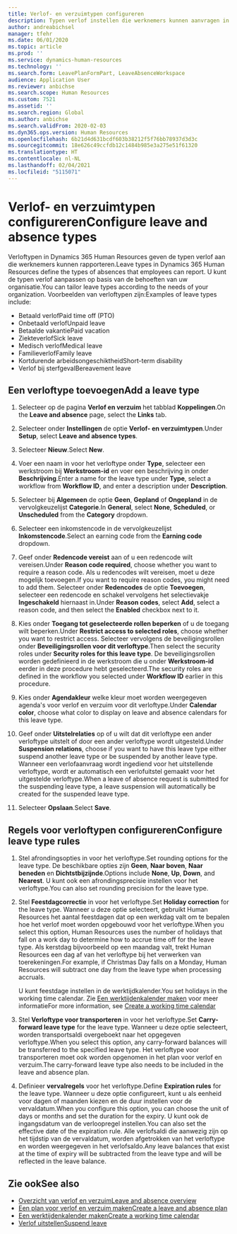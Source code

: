 ```yaml
---
title: Verlof- en verzuimtypen configureren
description: Typen verlof instellen die werknemers kunnen aanvragen in Dynamics 365 Human Resources.
author: andreabichsel
manager: tfehr
ms.date: 06/01/2020
ms.topic: article
ms.prod: ''
ms.service: dynamics-human-resources
ms.technology: ''
ms.search.form: LeavePlanFormPart, LeaveAbsenceWorkspace
audience: Application User
ms.reviewer: anbichse
ms.search.scope: Human Resources
ms.custom: 7521
ms.assetid: ''
ms.search.region: Global
ms.author: anbichse
ms.search.validFrom: 2020-02-03
ms.dyn365.ops.version: Human Resources
ms.openlocfilehash: 6b21d4d631bcdf603b38212f5f76bb78937d3d3c
ms.sourcegitcommit: 18e626c49ccfdb12c1484b985e3a275e51f61320
ms.translationtype: HT
ms.contentlocale: nl-NL
ms.lasthandoff: 02/04/2021
ms.locfileid: "5115071"
---
```

# <a name="configure-leave-and-absence-types"></a><span data-ttu-id="0d34c-103">Verlof- en verzuimtypen configureren</span><span class="sxs-lookup"><span data-stu-id="0d34c-103">Configure leave and absence types</span></span>

<span data-ttu-id="0d34c-104">Verloftypen in Dynamics 365 Human Resources geven de typen verlof aan die werknemers kunnen rapporteren.</span><span class="sxs-lookup"><span data-stu-id="0d34c-104">Leave types in Dynamics 365 Human Resources define the types of absences that employees can report.</span></span> <span data-ttu-id="0d34c-105">U kunt de typen verlof aanpassen op basis van de behoeften van uw organisatie.</span><span class="sxs-lookup"><span data-stu-id="0d34c-105">You can tailor leave types according to the needs of your organization.</span></span> <span data-ttu-id="0d34c-106">Voorbeelden van verloftypen zijn:</span><span class="sxs-lookup"><span data-stu-id="0d34c-106">Examples of leave types include:</span></span>

- <span data-ttu-id="0d34c-107">Betaald verlof</span><span class="sxs-lookup"><span data-stu-id="0d34c-107">Paid time off (PTO)</span></span>
- <span data-ttu-id="0d34c-108">Onbetaald verlof</span><span class="sxs-lookup"><span data-stu-id="0d34c-108">Unpaid leave</span></span>
- <span data-ttu-id="0d34c-109">Betaalde vakantie</span><span class="sxs-lookup"><span data-stu-id="0d34c-109">Paid vacation</span></span>
- <span data-ttu-id="0d34c-110">Ziekteverlof</span><span class="sxs-lookup"><span data-stu-id="0d34c-110">Sick leave</span></span>
- <span data-ttu-id="0d34c-111">Medisch verlof</span><span class="sxs-lookup"><span data-stu-id="0d34c-111">Medical leave</span></span>
- <span data-ttu-id="0d34c-112">Familieverlof</span><span class="sxs-lookup"><span data-stu-id="0d34c-112">Family leave</span></span>
- <span data-ttu-id="0d34c-113">Kortdurende arbeidsongeschiktheid</span><span class="sxs-lookup"><span data-stu-id="0d34c-113">Short-term disability</span></span>
- <span data-ttu-id="0d34c-114">Verlof bij sterfgeval</span><span class="sxs-lookup"><span data-stu-id="0d34c-114">Bereavement leave</span></span>

## <a name="add-a-leave-type"></a><span data-ttu-id="0d34c-115">Een verloftype toevoegen</span><span class="sxs-lookup"><span data-stu-id="0d34c-115">Add a leave type</span></span>

1. <span data-ttu-id="0d34c-116">Selecteer op de pagina **Verlof en verzuim** het tabblad **Koppelingen**.</span><span class="sxs-lookup"><span data-stu-id="0d34c-116">On the **Leave and absence** page, select the **Links** tab.</span></span>

2. <span data-ttu-id="0d34c-117">Selecteer onder **Instellingen** de optie **Verlof- en verzuimtypen**.</span><span class="sxs-lookup"><span data-stu-id="0d34c-117">Under **Setup**, select **Leave and absence types**.</span></span>

3. <span data-ttu-id="0d34c-118">Selecteer **Nieuw**.</span><span class="sxs-lookup"><span data-stu-id="0d34c-118">Select **New**.</span></span>

4. <span data-ttu-id="0d34c-119">Voer een naam in voor het verloftype onder **Type**, selecteer een werkstroom bij **Werkstroom-id** en voer een beschrijving in onder **Beschrijving**.</span><span class="sxs-lookup"><span data-stu-id="0d34c-119">Enter a name for the leave type under **Type**, select a workflow from **Workflow ID**, and enter a description under **Description**.</span></span>

5. <span data-ttu-id="0d34c-120">Selecteer bij **Algemeen** de optie **Geen**, **Gepland** of **Ongepland** in de vervolgkeuzelijst **Categorie**.</span><span class="sxs-lookup"><span data-stu-id="0d34c-120">In **General**, select **None**, **Scheduled**, or **Unscheduled** from the **Category** dropdown.</span></span>

6. <span data-ttu-id="0d34c-121">Selecteer een inkomstencode in de vervolgkeuzelijst **Inkomstencode**.</span><span class="sxs-lookup"><span data-stu-id="0d34c-121">Select an earning code from the **Earning code** dropdown.</span></span>

7. <span data-ttu-id="0d34c-122">Geef onder **Redencode vereist** aan of u een redencode wilt vereisen.</span><span class="sxs-lookup"><span data-stu-id="0d34c-122">Under **Reason code required**, choose whether you want to require a reason code.</span></span> <span data-ttu-id="0d34c-123">Als u redencodes wilt vereisen, moet u deze mogelijk toevoegen.</span><span class="sxs-lookup"><span data-stu-id="0d34c-123">If you want to require reason codes, you might need to add them.</span></span> <span data-ttu-id="0d34c-124">Selecteer onder **Redencodes** de optie **Toevoegen**, selecteer een redencode en schakel vervolgens het selectievakje **Ingeschakeld** hiernaast in.</span><span class="sxs-lookup"><span data-stu-id="0d34c-124">Under **Reason codes**, select **Add**, select a reason code, and then select the **Enabled** checkbox next to it.</span></span>

8. <span data-ttu-id="0d34c-125">Kies onder **Toegang tot geselecteerde rollen beperken** of u de toegang wilt beperken.</span><span class="sxs-lookup"><span data-stu-id="0d34c-125">Under **Restrict access to selected roles**, choose whether you want to restrict access.</span></span> <span data-ttu-id="0d34c-126">Selecteer vervolgens de beveiligingsrollen onder **Beveiligingsrollen voor dit verloftype**.</span><span class="sxs-lookup"><span data-stu-id="0d34c-126">Then select the security roles under **Security roles for this leave type**.</span></span> <span data-ttu-id="0d34c-127">De beveiligingsrollen worden gedefinieerd in de werkstroom die u onder **Werkstroom-id** eerder in deze procedure hebt geselecteerd.</span><span class="sxs-lookup"><span data-stu-id="0d34c-127">The security roles are defined in the workflow you selected under **Workflow ID** earlier in this procedure.</span></span>

9. <span data-ttu-id="0d34c-128">Kies onder **Agendakleur** welke kleur moet worden weergegeven agenda's voor verlof en verzuim voor dit verloftype.</span><span class="sxs-lookup"><span data-stu-id="0d34c-128">Under **Calendar color**, choose what color to display on leave and absence calendars for this leave type.</span></span> 

10. <span data-ttu-id="0d34c-129">Geef onder **Uitstelrelaties** op of u wilt dat dit verloftype een ander verloftype uitstelt of door een ander verloftype wordt uitgesteld.</span><span class="sxs-lookup"><span data-stu-id="0d34c-129">Under **Suspension relations**, choose if you want to have this leave type either suspend another leave type or be suspended by another leave type.</span></span> <span data-ttu-id="0d34c-130">Wanneer een verlofaanvraag wordt ingediend voor het uitstellende verloftype, wordt er automatisch een verlofuitstel gemaakt voor het uitgestelde verloftype.</span><span class="sxs-lookup"><span data-stu-id="0d34c-130">When a leave of absence request is submitted for the suspending leave type, a leave suspension will automatically be created for the suspended leave type.</span></span> 

10. <span data-ttu-id="0d34c-131">Selecteer **Opslaan**.</span><span class="sxs-lookup"><span data-stu-id="0d34c-131">Select **Save**.</span></span>

## <a name="configure-leave-type-rules"></a><span data-ttu-id="0d34c-132">Regels voor verloftypen configureren</span><span class="sxs-lookup"><span data-stu-id="0d34c-132">Configure leave type rules</span></span>

1. <span data-ttu-id="0d34c-133">Stel afrondingsopties in voor het verloftype.</span><span class="sxs-lookup"><span data-stu-id="0d34c-133">Set rounding options for the leave type.</span></span> <span data-ttu-id="0d34c-134">De beschikbare opties zijn **Geen**, **Naar boven**, **Naar beneden** en **Dichtstbijzijnde**.</span><span class="sxs-lookup"><span data-stu-id="0d34c-134">Options include **None**, **Up**, **Down**, and **Nearest**.</span></span> <span data-ttu-id="0d34c-135">U kunt ook een afrondingsprecisie instellen voor het verloftype.</span><span class="sxs-lookup"><span data-stu-id="0d34c-135">You can also set rounding precision for the leave type.</span></span>

2. <span data-ttu-id="0d34c-136">Stel **Feestdagcorrectie** in voor het verloftype.</span><span class="sxs-lookup"><span data-stu-id="0d34c-136">Set **Holiday correction** for the leave type.</span></span> <span data-ttu-id="0d34c-137">Wanneer u deze optie selecteert, gebruikt Human Resources het aantal feestdagen dat op een werkdag valt om te bepalen hoe het verlof moet worden opgebouwd voor het verloftype.</span><span class="sxs-lookup"><span data-stu-id="0d34c-137">When you select this option, Human Resources uses the number of holidays that fall on a work day to determine how to accrue time off for the leave type.</span></span> <span data-ttu-id="0d34c-138">Als kerstdag bijvoorbeeld op een maandag valt, trekt Human Resources een dag af van het verloftype bij het verwerken van toerekeningen.</span><span class="sxs-lookup"><span data-stu-id="0d34c-138">For example, if Christmas Day falls on a Monday, Human Resources will subtract one day from the leave type when processing accruals.</span></span>

   <span data-ttu-id="0d34c-139">U kunt feestdage instellen in de werktijdkalender.</span><span class="sxs-lookup"><span data-stu-id="0d34c-139">You set holidays in the working time calendar.</span></span> <span data-ttu-id="0d34c-140">Zie [Een werktijdenkalender maken](hr-leave-and-absence-working-time-calendar.md) voor meer informatie</span><span class="sxs-lookup"><span data-stu-id="0d34c-140">For more information, see [Create a working time calendar](hr-leave-and-absence-working-time-calendar.md)</span></span>
   
 3. <span data-ttu-id="0d34c-141">Stel **Verloftype voor transporteren** in voor het verloftype.</span><span class="sxs-lookup"><span data-stu-id="0d34c-141">Set **Carry-forward leave type** for the leave type.</span></span> <span data-ttu-id="0d34c-142">Wanneer u deze optie selecteert, worden transportsaldi overgeboekt naar het opgegeven verloftype.</span><span class="sxs-lookup"><span data-stu-id="0d34c-142">When you select this option, any carry-forward balances will be transferred to the specified leave type.</span></span> <span data-ttu-id="0d34c-143">Het verloftype voor transporteren moet ook worden opgenomen in het plan voor verlof en verzuim.</span><span class="sxs-lookup"><span data-stu-id="0d34c-143">The carry-forward leave type also needs to be included in the leave and absence plan.</span></span> 
 
 4. <span data-ttu-id="0d34c-144">Definieer **vervalregels** voor het verloftype.</span><span class="sxs-lookup"><span data-stu-id="0d34c-144">Define **Expiration rules** for the leave type.</span></span> <span data-ttu-id="0d34c-145">Wanneer u deze optie configureert, kunt u als eenheid voor dagen of maanden kiezen en de duur instellen voor de vervaldatum.</span><span class="sxs-lookup"><span data-stu-id="0d34c-145">When you configure this option, you can choose the unit of days or months and set the duration for the expiry.</span></span> <span data-ttu-id="0d34c-146">U kunt ook de ingangsdatum van de verloopregel instellen.</span><span class="sxs-lookup"><span data-stu-id="0d34c-146">You can also set the effective date of the expiration rule.</span></span> <span data-ttu-id="0d34c-147">Alle verlofsaldi die aanwezig zijn op het tijdstip van de vervaldatum, worden afgetrokken van het verloftype en worden weergegeven in het verlofsaldo.</span><span class="sxs-lookup"><span data-stu-id="0d34c-147">Any leave balances that exist at the time of expiry will be subtracted from the leave type and will be reflected in the leave balance.</span></span> 
 
 
## <a name="see-also"></a><span data-ttu-id="0d34c-148">Zie ook</span><span class="sxs-lookup"><span data-stu-id="0d34c-148">See also</span></span>

- [<span data-ttu-id="0d34c-149">Overzicht van verlof en verzuim</span><span class="sxs-lookup"><span data-stu-id="0d34c-149">Leave and absence overview</span></span>](hr-leave-and-absence-overview.md)
- [<span data-ttu-id="0d34c-150">Een plan voor verlof en verzuim maken</span><span class="sxs-lookup"><span data-stu-id="0d34c-150">Create a leave and absence plan</span></span>](hr-leave-and-absence-plans.md)
- [<span data-ttu-id="0d34c-151">Een werktijdenkalender maken</span><span class="sxs-lookup"><span data-stu-id="0d34c-151">Create a working time calendar</span></span>](hr-leave-and-absence-working-time-calendar.md)
- [<span data-ttu-id="0d34c-152">Verlof uitstellen</span><span class="sxs-lookup"><span data-stu-id="0d34c-152">Suspend leave</span></span>](hr-leave-and-absence-suspend-leave.md)

